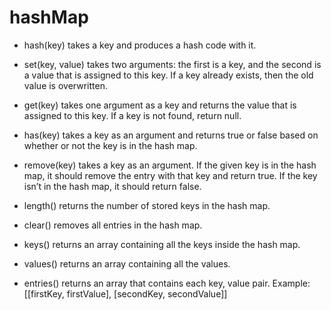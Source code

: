 # hashMap
- hash(key) takes a key and produces a hash code with it.

- set(key, value) takes two arguments: the first is a key, and the second is a value that is assigned to this key. If a key already exists, then the old value is overwritten.

- get(key) takes one argument as a key and returns the value that is assigned to this key. If a key is not found, return null.

- has(key) takes a key as an argument and returns true or false based on whether or not the key is in the hash map.

- remove(key) takes a key as an argument. If the given key is in the hash map, it should remove the entry with that key and return true. If the key isn’t in the hash map, it should return false.

- length() returns the number of stored keys in the hash map.

- clear() removes all entries in the hash map.

- keys() returns an array containing all the keys inside the hash map.

- values() returns an array containing all the values.

- entries() returns an array that contains each key, value pair. Example: [[firstKey, firstValue], [secondKey, secondValue]]